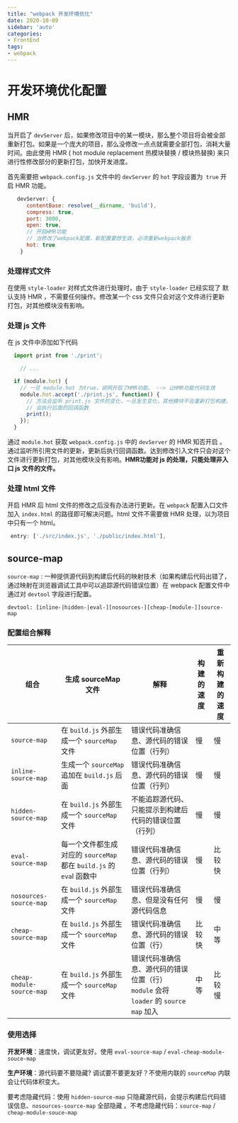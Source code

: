 ```yaml
---
title: "webpack 开发环境优化"
date: 2020-10-09
sidebar: 'auto'
categories:
- FrontEnd
tags:
- webpack
---
```




# 开发环境优化配置



## HMR

当开启了 `devServer` 后，如果修改项目中的某一模块，那么整个项目将会被全部重新打包。如果是一个庞大的项目，那么没修改一点点就需要全部打包，消耗大量时间。由此使用 HMR ( hot module replacement 热模块替换 / 模块热替换) 来只进行性修改部分的更新打包，加快开发进度。



首先需要把 `webpack.config.js` 文件中的 `devServer` 的 `hot` 字段设置为` true` 开启 HMR 功能。

```js
   devServer: {
      contentBase: resolve(__dirname, 'build'),
      compress: true,
      port: 3000,
      open: true,
      // 开启HMR功能
      // 当修改了webpack配置，新配置要想生效，必须重新webpack服务
      hot: true
    }
```

<!-- more -->

### 处理样式文件

在使用 `style-loader` 对样式文件进行处理时，由于 `style-loader` 已经实现了 默认支持 HMR ，不需要任何操作。修改某一个 css 文件只会对这个文件进行更新打包，对其他模块没有影响。

### 处理 js 文件

在 js 文件中添加如下代码

```js
  import print from './print';

	// ...

  if (module.hot) {
    // 一旦 module.hot 为true，说明开启了HMR功能。 --> 让HMR功能代码生效
    module.hot.accept('./print.js', function() {
      // 方法会监听 print.js 文件的变化，一旦发生变化，其他模块不会重新打包构建。
      // 会执行后面的回调函数
      print();
    });
  }
```

通过 `module.hot` 获取 `webpack.config.js` 中的 `devServer` 的 HMR 知否开启 。通过监听所引用文件的更新，更新后执行回调函数。达到修改引入文件只会对这个文件进行更新打包，对其他模块没有影响。**HMR功能对 js 的处理，只能处理非入口 js 文件的文件。**

### 处理 html 文件

开启 HMR 后 html 文件的修改之后没有办法进行更新。在 `webpack` 配置入口文件加入 `index.html` 的路径即可解决问题。html 文件不需要做 HMR 处理，以为项目中只有一个 html。 

```js
 entry: ['./src/index.js', './public/index.html'],
```



## source-map

`source-map` : 一种提供源代码到构建后代码的映射技术（如果构建后代码出错了，通过映射在浏览器调试工具中可以追踪源代码错误位置）在 webpack 配置文件中通过对 `devtool` 字段进行配置。

```shell
devtool: [inline-|hidden-|eval-][nosources-][cheap-[module-]]source-map
```

### 配置组合解释

| 组合                      | 生成 sourceMap 文件                                          | 解释                                                         | 构建的速度 | 重新构建的速度 |
| ------------------------- | ------------------------------------------------------------ | ------------------------------------------------------------ | ---------- | -------------- |
| `source-map`              | 在 `build.js` 外部生成一个 `sourceMap` 文件                  | 错误代码准确信息、源代码的错误位置（行列）                   | 慢         | 慢             |
| `inline-source-map`       | 生成一个 `sourceMap` 追加在 `build.js` 后面                  | 错误代码准确信息、源代码的错误位置（行列）                   | 慢         | 慢             |
| `hidden-source-map`       | 在 `build.js` 外部生成一个 `sourceMap` 文件                  | 不能追踪源代码、只能提示到构建后代码的错误位置（行列）       | 慢         | 慢             |
| `eval-source-map`         | 每一个文件都生成对应的 `sourceMap` 都在 `build.js` 的 `eva`l 函数中 | 错误代码准确信息、源代码的错误位置（行列）                   | 慢         | 比较快         |
| `nosources-source-map`    | 在 `build.js` 外部生成一个 `sourceMap` 文件                  | 错误代码准确信息、但是没有任何源代码信息                     | 慢         | 慢             |
| `cheap-source-map`        | 在 `build.js` 外部生成一个 `sourceMap` 文件                  | 错误代码准确信息、源代码的错误位置（行）                     | 比较快     | 中等           |
| `cheap-module-source-map` | 在 `build.js` 外部生成一个 `sourceMap` 文件                  | 错误代码准确信息、源代码的错误位置（行）`module` 会将 `loader` 的 `source map` 加入 | 中等       | 比较慢         |

### 使用选择

**开发环境**：速度快，调试更友好。使用 `eval-source-map`  /  `eval-cheap-module-souce-map`

**生产环境**：源代码要不要隐藏? 调试要不要更友好？不使用内联的 `sourceMap`  内联会让代码体积变大。

要考虑隐藏代码：使用 `hidden-source-map` 只隐藏源代码，会提示构建后代码错误信息、`nosources-source-map` 全部隐藏 。不考虑隐藏代码：`source-map` /  `cheap-module-souce-map`    

















